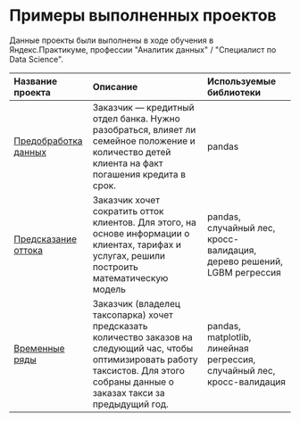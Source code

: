 # Примеры выполненных проектов

Данные проекты были выполнены в ходе обучения в Яндекс.Практикуме, профессии "Аналитик данных" / "Специалист по Data Science".

| Название проекта | Описание | Используемые библиотеки |
| :-------------------- | :--------------------- |:---------------------------|
| [Предобработка данных](https://github.com/kkras/portfolio/blob/main/preprocessing/preprocessing.ipynb)| Заказчик — кредитный отдел банка. Нужно разобраться, влияет ли семейное положение и количество детей клиента на факт погашения кредита в срок. | pandas|
| [Предсказание оттока](https://github.com/kkras/portfolio/tree/main/outflow%20prediction)| Заказчик хочет сократить отток клиентов. Для этого, на основе информации о клиентах, тарифах и услугах, решили построить математическую модель | pandas, случайный лес, кросс-валидация, дерево решений, LGBM регрессия|
| [Временные ряды](https://github.com/kkras/portfolio/tree/main/time%20series)| Заказчик (владелец таксопарка) хочет предсказать количество заказов на следующий час, чтобы оптимизировать работу таксистов. Для этого собраны данные о заказах такси за предыдущий год. | pandas, matplotlib, линейная регрессия, случайный лес, кросс-валидация|
